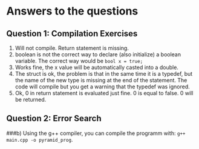 # Answers to the questions

## Question 1: Compilation Exercises
1. Will not compile. Return statement is missing.
2. boolean is not the correct way to declare (also initialize) a boolean variable. The correct way would be `bool x = true;`
3. Works fine, the x value will be automatically casted into a double.
4. The struct is ok, the problem is that in the same time it is a typedef, but the name of the new type is missing at the end of the statement. The code will compile but you get a warning that the typedef was ignored.
5. Ok, 0 in return statement is evaluated just fine. 0 is equal to false. 0 will be returned.

## Question 2: Error Search
###b)
Using the g++ compiler, you can compile the programm with: `g++ main.cpp -o pyramid_prog`.
